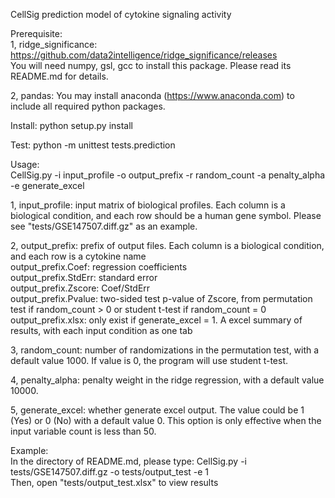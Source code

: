 CellSig prediction model of cytokine signaling activity

Prerequisite:  
1, ridge_significance: https://github.com/data2intelligence/ridge_significance/releases    
You will need numpy, gsl, gcc to install this package. Please read its README.md for details.

2, pandas: You may install anaconda (https://www.anaconda.com) to include all required python packages.

Install:
python setup.py install

Test:
python -m unittest tests.prediction

Usage:  
CellSig.py -i input_profile -o output_prefix -r random_count -a penalty_alpha -e generate_excel

1, input_profile: input matrix of biological profiles. Each column is a biological condition, and each row should be a human gene symbol. Please see "tests/GSE147507.diff.gz" as an example.  

2, output_prefix: prefix of output files. Each column is a biological condition, and each row is a cytokine name  
    output_prefix.Coef: regression coefficients  
    output_prefix.StdErr: standard error  
    output_prefix.Zscore: Coef/StdErr  
    output_prefix.Pvalue: two-sided test p-value of Zscore, from permutation test if random_count > 0 or student t-test if random_count = 0  
    output_prefix.xlsx: only exist if generate_excel = 1. A excel summary of results, with each input condition as one tab  

3, random_count: number of randomizations in the permutation test, with a default value 1000. If value is 0, the program will use student t-test.    

4, penalty_alpha: penalty weight in the ridge regression, with a default value 10000.  

5, generate_excel: whether generate excel output. The value could be 1 (Yes) or 0 (No) with a default value 0. This option is only effective when the input variable count is less than 50.

Example:    
In the directory of README.md, please type: CellSig.py -i tests/GSE147507.diff.gz -o tests/output_test -e 1  
Then, open "tests/output_test.xlsx" to view results  
